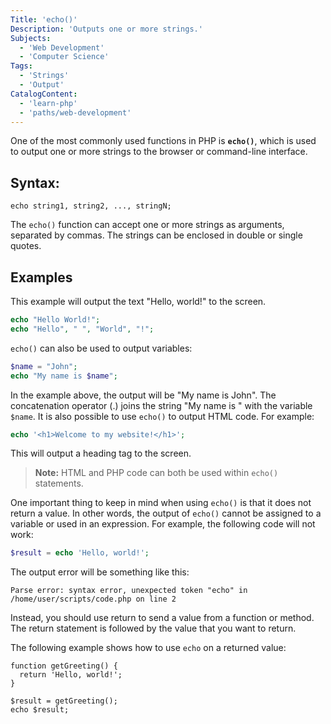 ```yaml
---
Title: 'echo()'
Description: 'Outputs one or more strings.'
Subjects:
  - 'Web Development'
  - 'Computer Science'
Tags:
  - 'Strings'
  - 'Output'
CatalogContent:
  - 'learn-php'
  - 'paths/web-development'
---
```


One of the most commonly used functions in PHP is **`echo()`**, which is used to output one or more strings to the browser or command-line interface.

## Syntax:

```pseudo
echo string1, string2, ..., stringN;
```

The `echo()` function can accept one or more strings as arguments, separated by commas. The strings can be enclosed in double or single quotes.

## Examples

This example will output the text "Hello, world!" to the screen.

```php
echo "Hello World!";
echo "Hello", " ", "World", "!";
```

`echo()` can also be used to output variables:

```php
$name = "John";
echo "My name is $name";
```

In the example above, the output will be "My name is John".
The concatenation operator (.) joins the string "My name is " with the variable `$name`.
It is also possible to use `echo()` to output HTML code. For example:

```php
echo '<h1>Welcome to my website!</h1>';
```

This will output a heading tag to the screen.

> **Note:** HTML and PHP code can both be used within `echo()` statements.

One important thing to keep in mind when using `echo()` is that it does not return a value. In other words, the output of `echo()` cannot be assigned to a variable or used in an expression.
For example, the following code will not work:

```php
$result = echo 'Hello, world!';
```

The output error will be something like this:

```shell
Parse error: syntax error, unexpected token "echo" in /home/user/scripts/code.php on line 2
```

Instead, you should use return to send a value from a function or method. The return statement is followed by the value that you want to return.

The following example shows how to use `echo` on a returned value:

```codebyte/php
function getGreeting() {
  return 'Hello, world!';
}

$result = getGreeting();
echo $result;
```
